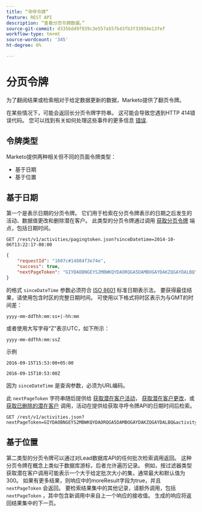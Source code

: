 ```yaml
---
title: “寻呼令牌”
feature: REST API
description: “查看分页令牌数据。”
source-git-commit: d335bdd9f939c3e557a557b43fb3f33934e13fef
workflow-type: tm+mt
source-wordcount: '345'
ht-degree: 0%

---
```



# 分页令牌

为了翻阅结果或检索相对于给定数据更新的数据，Marketo提供了翻页令牌。

在某些情况下，可能会返回长分页令牌字符串。 这可能会导致您遇到HTTP 414错误代码。 您可以找到有关如何处理这些事件的更多信息 [错误](error-codes.md).

## 令牌类型

Marketo提供两种相关但不同的页面令牌类型：

- 基于日期
- 基于位置

## 基于日期

第一个是表示日期的分页令牌。 它们用于检索在分页令牌表示的日期之后发生的活动、数据值更改和删除潜在客户。 此类型的分页令牌通过调用 [获取分页令牌](https://developer.adobe.com/marketo-apis/api/mapi/#tag/Activities/operation/getActivitiesPagingTokenUsingGET) 端点，包括日期时间。

```
GET /rest/v1/activities/pagingtoken.json?sinceDatetime=2014-10-06T13:22:17-08:00
```

```json
{
    "requestId": "1607c#14884f3e74e",
    "success": true,
    "nextPageToken": "GIYDAOBNGEYS2MBWKQYDAORQGA5DAMBOGAYDAKZQGAYDALBQ"
}
```

的格式 `sinceDateTime` 参数必须符合 [ISO 8601](https://en.wikipedia.org/wiki/ISO_8601) 标准日期表示法。 要获得最佳结果，请使用包含时区的完整日期时间。 可使用以下格式将时区表示为与GMT的时间差：

`yyyy-mm-ddThh:mm:ss+|-hh:mm`

或者使用大写字母“Z”表示UTC，如下所示：

`yyyy-mm-ddThh:mm:ssZ`

示例

`2016-09-15T15:53:00+05:00`

`2016-09-15T10:53:00Z`

因为 `sinceDateTime` 是查询参数，必须为URL编码。

此 `nextPageToken` 字符串随后提供给 [获取潜在客户活动](https://developer.adobe.com/marketo-apis/api/mapi/#tag/Activities/operation/getLeadActivitiesUsingGET)， [获取潜在客户更改](https://developer.adobe.com/marketo-apis/api/mapi/#tag/Activities/operation/getLeadChangesUsingGET)，或 [获取已删除的潜在客户](https://developer.adobe.com/marketo-apis/api/mapi/#tag/Activities/operation/getDeletedLeadsUsingGET) 调用，活动在提供给获取寻呼令牌API的日期时间后检索。

```
GET /rest/v1/activities.json?nextPageToken=GIYDAOBNGEYS2MBWKQYDAORQGA5DAMBOGAYDAKZQGAYDALBQ&activityTypeIds=1&activityTypeIds=12
```

## 基于位置

第二类型的分页令牌可以通过对Lead数据库API的任何批次检索调用返回。 这种分页令牌在概念上类似于数据库游标，后者允许遍历记录。 例如，按过滤器类型获取潜在客户调用可能表示一个大于给定批次大小的集，通常最大和默认值为300。 如果有更多结果，则响应中的moreResult字段为true，并且 `nextPageToken` 会返回。 要检索结果集中的其他记录，请额外调用，包括 `nextPageToken` ，其中包含新调用中来自上一个响应的接收值。 生成的响应将返回结果集中的下一页。
